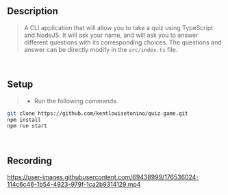 ## Description
> A CLI application that will allow you to take a quiz using TypeScript and NodeJS. It will ask your name, and will ask you to answer different questions with its corresponding choices. The questions and answer can be directly modify in the `src/index.ts` file.

<br />

## Setup
> - Run the following commands.
```bash
git clone https://github.com/kentlouisetonino/quiz-game.git
npm install
npm run start
```

<br />

## Recording
https://user-images.githubusercontent.com/69438999/176536024-114c6c46-1b54-4923-979f-1ca2b9314129.mp4
